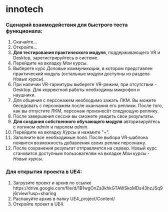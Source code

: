 # innotech
<h3>Сценарий взаимодействия для быстрого теста функционала:</h3>
<ol>
  <li>Скачайте...</li>
  <li>Откройте...</li>
  <li><b>Для тестирования практического модуля</b>, поддерживающего VR и Desktop, зарегистрируйтесь в системе.</li>
  <li>Перейдите на вкладку <i>Мои курсы</i>.</li>
  <li>Выберете курс <i>Деловые коммуникации</i>, в котором представлен практический модуль (остальные модули доступны из раздела <i>Новые курсы</i>).</li>
  <li>При наличии VR-гарнитуры выберете VR-режим, при отсутствии - Desktop. Для корректной работы необходимы микрофон и наушники.</li>
  <li>Для общения с персонажем необходимо зажать ЛКМ. Вы можете беседовать с персонажем после оканчания его реплики. После того, как вы отпустите ЛКМ, персонаж произнесёт следующую реплику.</li>
  <li>После завершения сессии вы сможете увидеть свои результаты.</li>
  <li><b>Для создания собственного обучающего модуля</b> авторизируйтесь с логином <i>admin</i> и паролем <i>admin</i>.</li>
  <li>Перейдите на вкладку <i>Курсы</i> и нажмите "+".</li>
  <li>Заполните все необходимые поля. После выбора VR-шаблона появится возможность добавления своих реплик персонажу.</li>
  <li>После сохранения результат отправляется на сервер. Новый курс становится доступным пользователям на вкладке <i>Мои курсы - Новые курсы</i>.</li>
</ol>

<h3>Для открытия проекта в UE4:</h3>
<ol>
  <li>Загрузите проект и архив по ссылке https://drive.google.com/file/d/1B1wgOnZa3khkGTAWSkoMDs43hzJSq9j6/view?usp=sharing</li>
  <li>Распакуйте архив в папку UE4_project/Content/</li>
  <li>Откройте проект в UE4.</li>
</ol>
